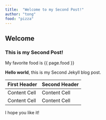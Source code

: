 ```yaml
---
title:  "Welcome to my Second Post!"
author: "tong"
food: "pizza"
---
```


## Welcome
### This is my Second Post!

<p>My favorite food is {{ page.food }}</p>

**Hello world**, this is my Second Jekyll blog post.

| First Header  | Second Header |
| ------------- | ------------- |
| Content Cell  | Content Cell  |
| Content Cell  | Content Cell  |

I hope you like it!
